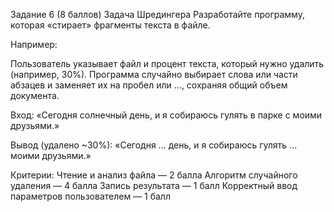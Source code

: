 Задание 6 (8 баллов)
Задача Шредингера
Разработайте программу, которая «стирает» фрагменты текста в файле.

Например:

Пользователь указывает файл и процент текста, который нужно удалить (например, 30%).
Программа случайно выбирает слова или части абзацев и заменяет их на пробел или ..., сохраняя общий объем документа.

Вход:
«Сегодня солнечный день, и я собираюсь гулять в парке с моими друзьями.»

Вывод (удалено ~30%):
«Сегодня ... день, и я собираюсь гулять ... моими друзьями.»

Критерии:
Чтение и анализ файла — 2 балла
Алгоритм случайного удаления — 4 балла
Запись результата — 1 балл
Корректный ввод параметров пользователем — 1 балл